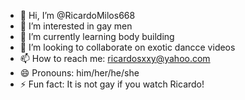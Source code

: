- 👋 Hi, I’m @RicardoMilos668
- 👀 I’m interested in gay men
- 🌱 I’m currently learning body building
- 💞️ I’m looking to collaborate on exotic dancce videos
- 📫 How to reach me: ricardosxxy@yahoo.com 
- 😄 Pronouns: him/her/he/she
- ⚡ Fun fact: It is not gay if you watch Ricardo!

<!---
RicardoMilos668/RicardoMilos668 is a ✨ special ✨ repository because its `README.md` (this file) appears on your GitHub profile.
You can click the Preview link to take a look at your changes.
--->
